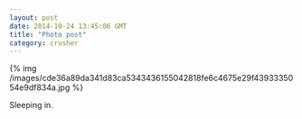 ```yaml
---
layout: post
date: 2014-10-24 13:45:06 GMT
title: "Photo post"
category: crusher
---
```

{% img /images/cde36a89da341d83ca5343436155042818fe6c4675e29f4393335054e9df834a.jpg %}

Sleeping in.
